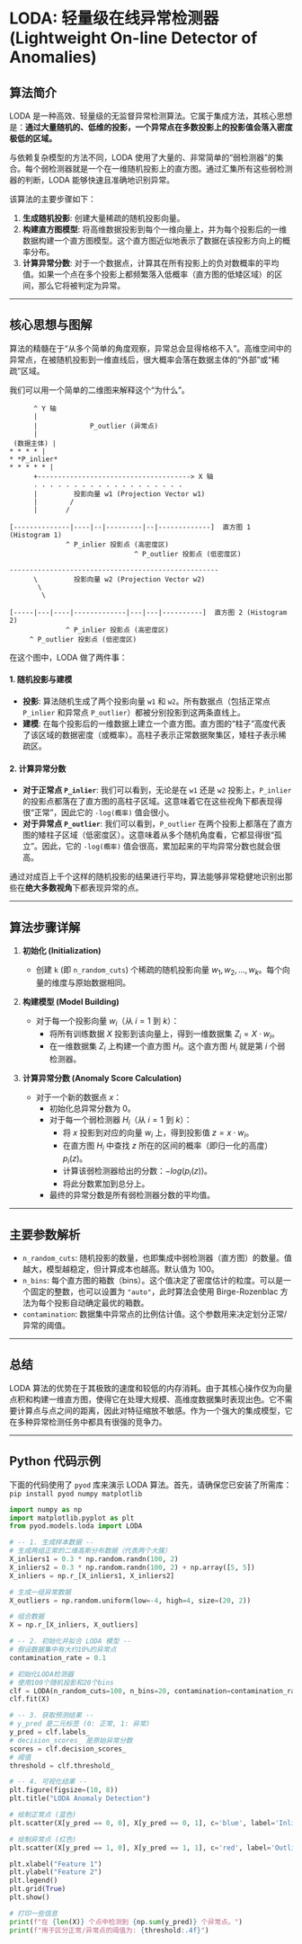 # LODA: 轻量级在线异常检测器 (Lightweight On-line Detector of Anomalies)

## 算法简介

LODA 是一种高效、轻量级的无监督异常检测算法。它属于集成方法，其核心思想是：**通过大量随机的、低维的投影，一个异常点在多数投影上的投影值会落入密度极低的区域。**

与依赖复杂模型的方法不同，LODA 使用了大量的、非常简单的“弱检测器”的集合。每个弱检测器就是一个在一维随机投影上的直方图。通过汇集所有这些弱检测器的判断，LODA 能够快速且准确地识别异常。

该算法的主要步骤如下：
1.  **生成随机投影**: 创建大量稀疏的随机投影向量。
2.  **构建直方图模型**: 将高维数据投影到每个一维向量上，并为每个投影后的一维数据构建一个直方图模型。这个直方图近似地表示了数据在该投影方向上的概率分布。
3.  **计算异常分数**: 对于一个数据点，计算其在所有投影上的负对数概率的平均值。如果一个点在多个投影上都频繁落入低概率（直方图的低矮区域）的区间，那么它将被判定为异常。

---

## 核心思想与图解

算法的精髓在于“从多个简单的角度观察，异常总会显得格格不入”。高维空间中的异常点，在被随机投影到一维直线后，很大概率会落在数据主体的“外部”或“稀疏”区域。

我们可以用一个简单的二维图来解释这个“为什么”。

```
      ^ Y 轴
      |
      |             P_outlier (异常点)
      |
 (数据主体) |
* * * * |
* *P_inlier*
* * * * * |
      +--------------------------------------> X 轴
      . . . . . . . . . . . . . . . . . . .
      |         投影向量 w1 (Projection Vector w1)
      |        /
      |       /

[--------------|----|--|---------|--|-------------]  直方图 1 (Histogram 1)
              ^ P_inlier 投影点 (高密度区)
                               ^ P_outlier 投影点 (低密度区)

----------------------------------------------------
      \         投影向量 w2 (Projection Vector w2)
       \
        \

[-----|---|----|-------------|---|---|----------]  直方图 2 (Histogram 2)
              ^ P_inlier 投影点 (高密度区)
     ^ P_outlier 投影点 (低密度区)

```
在这个图中，LODA 做了两件事：

#### 1. 随机投影与建模
- **投影**: 算法随机生成了两个投影向量 `w1` 和 `w2`。所有数据点（包括正常点 `P_inlier` 和异常点 `P_outlier`）都被分别投影到这两条直线上。
- **建模**: 在每个投影后的一维数据上建立一个直方图。直方图的“柱子”高度代表了该区域的数据密度（或概率）。高柱子表示正常数据聚集区，矮柱子表示稀疏区。

#### 2. 计算异常分数
- **对于正常点 `P_inlier`**: 我们可以看到，无论是在 `w1` 还是 `w2` 投影上，`P_inlier` 的投影点都落在了直方图的高柱子区域。这意味着它在这些视角下都表现得很“正常”，因此它的 `-log(概率)` 值会很小。
- **对于异常点 `P_outlier`**: 我们可以看到，`P_outlier` 在两个投影上都落在了直方图的矮柱子区域（低密度区）。这意味着从多个随机角度看，它都显得很“孤立”。因此，它的 `-log(概率)` 值会很高，累加起来的平均异常分数也就会很高。

通过对成百上千个这样的随机投影的结果进行平均，算法能够非常稳健地识别出那些在**绝大多数视角**下都表现异常的点。

---

## 算法步骤详解

1.  **初始化 (Initialization)**
    - 创建 `k` (即 `n_random_cuts`) 个稀疏的随机投影向量 $w_1, w_2, ..., w_k$。每个向量的维度与原始数据相同。

2.  **构建模型 (Model Building)**
    - 对于每一个投影向量 $w_i$（从 $i=1$ 到 $k$）：
        - 将所有训练数据 $X$ 投影到该向量上，得到一维数据集 $Z_i = X \cdot w_i$。
        - 在一维数据集 $Z_i$ 上构建一个直方图 $H_i$。这个直方图 $H_i$ 就是第 $i$ 个弱检测器。

3.  **计算异常分数 (Anomaly Score Calculation)**
    - 对于一个新的数据点 $x$：
        - 初始化总异常分数为 0。
        - 对于每一个弱检测器 $H_i$（从 $i=1$ 到 $k$）：
            - 将 $x$ 投影到对应的向量 $w_i$ 上，得到投影值 $z = x \cdot w_i$。
            - 在直方图 $H_i$ 中查找 $z$ 所在的区间的概率（即归一化的高度）$p_i(z)$。
            - 计算该弱检测器给出的分数：$-log(p_i(z))$。
            - 将此分数累加到总分上。
        - 最终的异常分数是所有弱检测器分数的平均值。

---

## 主要参数解析

- `n_random_cuts`: 随机投影的数量，也即集成中弱检测器（直方图）的数量。值越大，模型越稳定，但计算成本也越高。默认值为 100。
- `n_bins`: 每个直方图的箱数（bins）。这个值决定了密度估计的粒度。可以是一个固定的整数，也可以设置为 `"auto"`，此时算法会使用 Birge-Rozenblac 方法为每个投影自动确定最优的箱数。
- `contamination`: 数据集中异常点的比例估计值。这个参数用来决定划分正常/异常的阈值。

---

## 总结

LODA 算法的优势在于其极致的速度和较低的内存消耗。由于其核心操作仅为向量点积和构建一维直方图，使得它在处理大规模、高维度数据集时表现出色。它不需要计算点与点之间的距离，因此对特征缩放不敏感。作为一个强大的集成模型，它在多种异常检测任务中都具有很强的竞争力。

---

## Python 代码示例

下面的代码使用了 `pyod` 库来演示 LODA 算法。首先，请确保您已安装了所需库：
`pip install pyod numpy matplotlib`

```python
import numpy as np
import matplotlib.pyplot as plt
from pyod.models.loda import LODA

# -- 1. 生成样本数据 --
# 生成两组正常的二维高斯分布数据（代表两个大簇）
X_inliers1 = 0.3 * np.random.randn(100, 2)
X_inliers2 = 0.3 * np.random.randn(100, 2) + np.array([5, 5])
X_inliers = np.r_[X_inliers1, X_inliers2]

# 生成一组异常数据
X_outliers = np.random.uniform(low=-4, high=4, size=(20, 2))

# 组合数据
X = np.r_[X_inliers, X_outliers]

# -- 2. 初始化并拟合 LODA 模型 --
# 假设数据集中有大约10%的异常点
contamination_rate = 0.1

# 初始化LODA检测器
# 使用100个随机投影和20个bins
clf = LODA(n_random_cuts=100, n_bins=20, contamination=contamination_rate)
clf.fit(X)

# -- 3. 获取预测结果 --
# y_pred 是二元标签 (0: 正常, 1: 异常)
y_pred = clf.labels_
# decision_scores_ 是原始异常分数
scores = clf.decision_scores_
# 阈值
threshold = clf.threshold_

# -- 4. 可视化结果 --
plt.figure(figsize=(10, 8))
plt.title("LODA Anomaly Detection")

# 绘制正常点 (蓝色)
plt.scatter(X[y_pred == 0, 0], X[y_pred == 0, 1], c='blue', label='Inliers')

# 绘制异常点 (红色)
plt.scatter(X[y_pred == 1, 0], X[y_pred == 1, 1], c='red', label='Outliers')

plt.xlabel("Feature 1")
plt.ylabel("Feature 2")
plt.legend()
plt.grid(True)
plt.show()

# 打印一些信息
print(f"在 {len(X)} 个点中检测到 {np.sum(y_pred)} 个异常点。")
print(f"用于区分正常/异常点的阈值为: {threshold:.4f}")

```